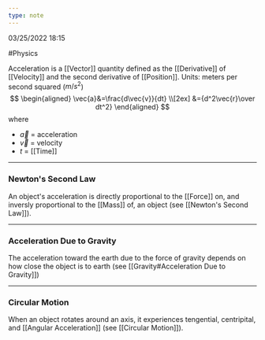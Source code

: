 ```yaml
---
type: note
---
```

03/25/2022 18:15

  #Physics

Acceleration is a [[Vector]] quantity defined as the [[Derivative]] of [[Velocity]] and the second derivative of [[Position]]. Units: meters per second squared ($m/s^2$)
$$
\begin{aligned} 
\vec{a}&=\frac{d\vec{v}}{dt} \\[2ex]
&={d^2\vec{r}\over dt^2}
\end{aligned}
$$
where
- $\vec{a}$ = acceleration
- $\vec{v}$ = velocity
- $t$ = [[Time]]

---

### Newton's Second Law
An object's acceleration is directly proportional to the [[Force]] on, and inversly proportional to the [[Mass]] of, an object (see [[Newton's Second Law]]).

---

### Acceleration Due to Gravity
The acceleration toward the earth due to the force of gravity depends on how close the object is to earth (see [[Gravity#Acceleration Due to Gravity]])

---

### Circular Motion
When an object rotates around an axis, it experiences tengential, centripital, and [[Angular Acceleration]] (see [[Circular Motion]]).